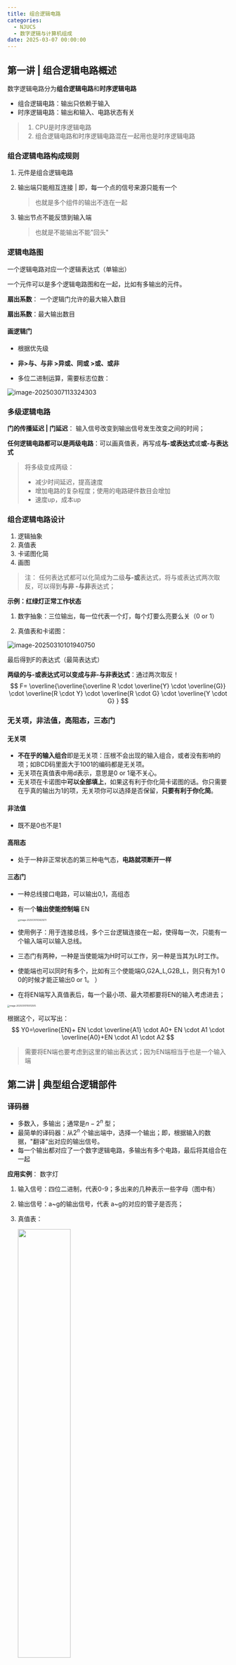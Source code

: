 ```yaml
---
title: 组合逻辑电路
categories:
  - NJUCS
  - 数字逻辑与计算机组成
date: 2025-03-07 00:00:00
---
```

## 第一讲 | 组合逻辑电路概述 
数字逻辑电路分为**组合逻辑电路**和**时序逻辑电路**
-   组合逻辑电路：输出只依赖于输入
-   时序逻辑电路：输出和输入、电路状态有关

>   1.   CPU是时序逻辑电路
>   2.   组合逻辑电路和时序逻辑电路混在一起用也是时序逻辑电路

### 组合逻辑电路构成规则

1.   元件是组合逻辑电路

2.   输出端只能相互连接 | 即，每一个点的信号来源只能有一个

     >   也就是多个组件的输出不连在一起

3.   输出节点不能反馈到输入端

     >   也就是不能输出不能"回头"

### 逻辑电路图

一个逻辑电路对应一个逻辑表达式（单输出）

一个元件可以是多个逻辑电路图和在一起，比如有多输出的元件。

**扇出系数**： 一个逻辑门允许的最大输入数目

**扇出系数**：最大输出数目

#### **画逻辑门**

-   根据优先级
-   **非>与、与非 >异或、同或 >或、或非**

-   多位二进制运算，需要标志位数：

![image-20250307113324303](https://yamapicgo.oss-cn-nanjing.aliyuncs.com/picgoImage/image-20250307113324303.png)

### 多级逻辑电路

**门的传播延迟 | 门延迟**： 输入信号改变到输出信号发生改变之间的时间；

**任何逻辑电路都可以是两级电路**：可以画真值表，再写成**与-或表达式**或**或-与表达式**

>   将多级变成两级：
>
>   -    减少时间延迟，提高速度
>   -   增加电路的复杂程度；使用的电路硬件数目会增加
>   -   速度up，成本up

### 组合逻辑电路设计

1.   逻辑抽象
2.   真值表
3.   卡诺图化简
4.   画图 

>   注： 任何表达式都可以化简成为二级**与-或**表达式，将与或表达式两次取反，可以得到**与非 -与非**表达式；

**示例：红绿灯正常工作状态**

1.   数字抽象：三位输出，每一位代表一个灯，每个灯要么亮要么关（0 or 1）

2.   真值表和卡诺图：

![image-20250310101940750](https://yamapicgo.oss-cn-nanjing.aliyuncs.com/picgoImage/image-20250310101940750.png)

最后得到F的表达式（最简表达式）

**两级的与-或表达式可以变成与非-与非表达式**：通过两次取反！
$$
F= \overline{\overline{\overline R \cdot \overline{Y} \cdot \overline{G}} \cdot \overline{R \cdot Y} \cdot \overline{R \cdot G} \cdot \overline{Y \cdot G} }
$$


### 无关项，非法值，高阻态，三态门

#### **无关项**

-   **不在乎的输入组合**即是无关项：压根不会出现的输入组合，或者没有影响的项；如BCD码里面大于1001的编码都是无关项。
-   无关项在真值表中用d表示，意思是0 or 1毫不关心。
-   无关项在卡诺图中**可以全部填上**，如果这有利于你化简卡诺图的话。你只需要在乎真的输出为1的项，无关项你可以选择是否保留，**只要有利于你化简**。



#### **非法值**

-   既不是0也不是1

#### **高阻态**

-   处于一种非正常状态的第三种电气态，**电路就项断开一样**

#### **三态门**

-   一种总线接口电路，可以输出0,1，高组态

-   有一个**输出使能控制端** EN

    <img src="https://yamapicgo.oss-cn-nanjing.aliyuncs.com/picgoImage/image-20250310103629211.png" alt="image-20250310103629211" style="zoom:33%;" />

-   使用例子：用于连接总线，多个三台逻辑连接在一起，使得每一次，只能有一个输入端可以输入总线。

-   三态门有两种，一种是当使能端为H时可以工作，另一种是当其为L时工作。

-   使能端也可以同时有多个，比如有三个使能端G,G2A_L,G2B_L，则只有为1 0 0的时候才能正输出0 or 1。 ）

-   在将EN端写入真值表后，每一个最小项、最大项都要将EN的输入考虑进去；

<img src="https://yamapicgo.oss-cn-nanjing.aliyuncs.com/picgoImage/image-20250310110012505.png" alt="image-20250310110012505" style="zoom:33%;" />

根据这个，可以写出：
$$
Y0=\overline{EN}+ EN \cdot \overline{A1} \cdot A0+ EN \cdot A1 \cdot \overline{A0}+EN \cdot A1  \cdot A2
$$

>   需要将EN端也要考虑到这里的输出表达式；因为EN端相当于也是一个输入端

## 第二讲 | 典型组合逻辑部件

### 译码器

-   多数入，多输出；通常是$n-2^n$ 型；
-   最简单的译码器：从$2^n$ 个输出端中，选择一个输出；即，根据输入的数据，"翻译"出对应的输出信号。
-   每一个输出都对应了一个数字逻辑电路，多输出有多个电路，最后将其组合在一起

**应用实例**： 数字灯

1.   输入信号：四位二进制，代表0-9；多出来的几种表示一些字母（图中有）

2.   输出信号：a~g的输出信号，代表 a~g的对应的管子是否亮；

3.   真值表：

     <img src="https://yamapicgo.oss-cn-nanjing.aliyuncs.com/picgoImage/image-20250310111606460.png" style="width: 50%"/>

<center>（多出来的A b C d E F，如果不需要的话，可以当成<em>无关项</em>）</center>

4.   最后可以画卡诺图(以a为例)

![image-20250310112019639](https://yamapicgo.oss-cn-nanjing.aliyuncs.com/picgoImage/image-20250310112019639.png)

---

### 编码器

实现$2^n-n$的编码

<img src="https://yamapicgo.oss-cn-nanjing.aliyuncs.com/picgoImage/image-20250310112417722.png" style="width: 50%"/>

<center>示意图</center>



#### 互斥编码器

所有输入端互斥，只能有一个为高电位，其余都是低电位；这一个低电位，映射得到n个输出的结果；



<div style="display:grid; grid-template-columns: 1fr 1fr 1fr;">
<img src="https://yamapicgo.oss-cn-nanjing.aliyuncs.com/picgoImage/image-20250310112449336.png"/>
<img src="https://yamapicgo.oss-cn-nanjing.aliyuncs.com/picgoImage/image-20250310112458266.png"/>
<img src="https://yamapicgo.oss-cn-nanjing.aliyuncs.com/picgoImage/image-20250310112512746.png"/>
</div>

<center>真值表是简化的</center>

#### 优先级编码器

-   输入端可以有多个高电位
-   按照输入端的优先级来决定输出什么

<div style="display:grid  ;grid-template-columns: 1fr 1fr">
    <img src="https://yamapicgo.oss-cn-nanjing.aliyuncs.com/picgoImage/image-20250310113140218.png"/>
    <img src="https://yamapicgo.oss-cn-nanjing.aliyuncs.com/picgoImage/image-20250310113149719.png"/>
</div>

>   真值表 和 示意图

### 多路选择器

-   多个输入，一个输出，通过控制端来决定输出哪个；
-   输入端和输出端的**位数要一致**；但是，控制端的位数可以和输入输出端不一致；

选择器的实现：

![image-20250310114125426](https://yamapicgo.oss-cn-nanjing.aliyuncs.com/picgoImage/image-20250310114125426.png)

<center>1位2路选择器</center>

![image-20250310114250807](https://yamapicgo.oss-cn-nanjing.aliyuncs.com/picgoImage/image-20250310114250807.png)

<center>1位4路选择器</center>

多路选择器还可以实现类似门电路的性质：

![image-20250310114759765](https://yamapicgo.oss-cn-nanjing.aliyuncs.com/picgoImage/image-20250310114759765.png)

### 多路分配器

将一个输入信号，输出到某一个输出端里面；具体输出到哪个电路，由控制端决定;

**一个输入，多个输出，其中某一些为1**

### 半加器、全加器

#### 半加器 HA （Half Adder） 

只考虑加数和被加数，**不考虑低位的进位**；
$$
F= A  \oplus B
$$
 当前数字为F
$$
cout=A \cdot B
$$
进位为cout

#### 全加器FA （Full Adder)

考虑加数、被加数和低位的进位；
$$
F= A  \oplus B \oplus Cin
$$
含义是，A，B，Cin如果只有一个或者有三个为1，则F为1；

>   在数学中，异或就是模二加法，因此$A \oplus B \oplus Cin$就是三个相加对2取模，取模即进位

输出为：
$$
cout=A \cdot B+A \cdot cin+B \cdot cin
$$
含义是，A，B，Cin如果有两个以上为1，则F为1；

## 第三讲 | 组合逻辑电路的时序分析

#### tpLH和tpHL

**tpLH**是`上升沿电路延时`，从输入信号改变到输出信号由Low变High的时间

**tpHL**是`下降沿电路延时`，从输入信号改变到输出信号由High变Low的时间

![image-20250314100910471](https://yamapicgo.oss-cn-nanjing.aliyuncs.com/picgoImage/image-20250314100910471.png)

<center>通常，我们忽略上升下降的过程</center>

#### 传输延迟 和 最小延迟

传输延迟 | Propogation delay `Tpd`：由输入信号改变到**所有**输出端得到**稳定**的信号所需的时间；

最小延迟 | Contamination delay `Tcd`：由输出信号改变到**任何一个**输出信号**开始改变**所需的时间； 

关键路径： 从输入端到输出端的**最长路径** ；整个电路的传输延迟的时间即关键路径上所有的元件的**传输延迟之和**

最小路径：电路的最小延迟是最短路径上所有的元件的最小延迟之和

**例子：**

假设每一个逻辑门电路的传输延时和最小延时分别是90ps和60ps；求下面这个电路的传输延迟和最小延迟

<img src="https://yamapicgo.oss-cn-nanjing.aliyuncs.com/picgoImage/image-20250314102739355.png" alt="image-20250314102739355" style="zoom:33%;" />

1.   关键路径：必须经过3个逻辑门，则tpd=90ps*3=270ps；
2.   最小延迟：至少经过2个逻辑门，则tcd=60ps*2=120ps；

>   最小延迟只是 有输出信号所需的最小时间，此时**输出的并不是最终稳定的结果**

#### 竞争与冒险

某个输入信号通过多个路径作用到输出端，由于延迟不同，导致输入信号对于输出端造成不同的影响，称为**竞争**

由于竞争，在输入信号发生变化的时候  输出端短时间可能出现不正确的电路信号，称为**毛刺**

有毛刺，称为存在**冒险**

<div style="display:grid;grid-template-columns: 1fr 1fr 1fr;">
    <img src="https://yamapicgo.oss-cn-nanjing.aliyuncs.com/picgoImage/image-20250314103910590.png"/>
    <img src="https://yamapicgo.oss-cn-nanjing.aliyuncs.com/picgoImage/image-20250314103926203.png"/>
    <img src="https://yamapicgo.oss-cn-nanjing.aliyuncs.com/picgoImage/image-20250314103936138.png"/>
</div>

<center>在A段从高点位变成低电位时出现竞争冒险</center>

**判断出现竞争、冒险**

1.   如果将逻辑表达式固定一个变量，其余变量任取，如果出现$X \cdot \overline X$或$X + \overline X$ 那么存在毛刺
2.   **如果卡诺图里面任何两个相邻的1没有包含在同一个卡诺圈中**

**消除竞争冒险**

1.   增加冗余项 （在卡诺图中多加几个圈，使得全部相邻的1都被包在一起）
2.   低通滤波

